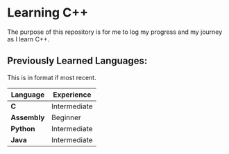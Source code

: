# Learning C++
The purpose of this repository is for me to log my progress and my journey as I learn C++.

## Previously Learned Languages:
This is in format if most recent.

Language | Experience
-------- | ----------
**C** | Intermediate
**Assembly** | Beginner
**Python** | Intermediate
**Java** | Intermediate